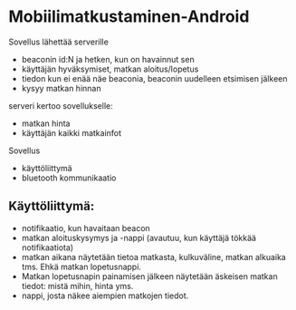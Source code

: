# Mobiilimatkustaminen-Android



Sovellus lähettää serverille 
- beaconin id:N ja hetken, kun on havainnut sen 
- käyttäjän hyväksymiset, matkan aloitus/lopetus
- tiedon kun ei enää näe beaconia, beaconin uudelleen etsimisen jälkeen 
- kysyy matkan hinnan

serveri kertoo sovellukselle:
- matkan hinta
- käyttäjän kaikki matkainfot 



Sovellus
- käyttöliittymä
- bluetooth kommunikaatio


## Käyttöliittymä:
- notifikaatio, kun havaitaan beacon
- matkan aloituskysymys ja -nappi (avautuu, kun käyttäjä tökkää notifikaatiota)
- matkan aikana näytetään tietoa matkasta, kulkuväline, matkan alkuaika tms. Ehkä matkan lopetusnappi.
- Matkan lopetusnapin painamisen jälkeen näytetään äskeisen matkan tiedot: mistä mihin, hinta yms.
- nappi, josta näkee aiempien matkojen tiedot.



